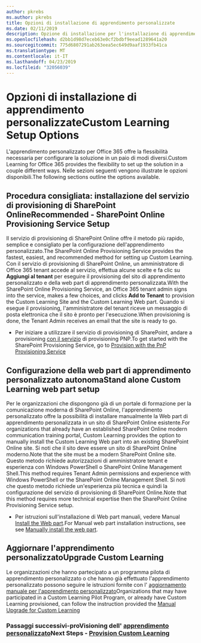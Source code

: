 ```yaml
---
author: pkrebs
ms.author: pkrebs
title: Opzioni di installazione di apprendimento personalizzate
ms.date: 02/11/2019
description: Opzione di installazione per l'installazione di apprendimento personalizzato
ms.openlocfilehash: d2bb1d98d7eceb63e0cf2bdbf9eead1289641a20
ms.sourcegitcommit: 775d6807291ab263eea5ec649d9aaf1933fb41ca
ms.translationtype: MT
ms.contentlocale: it-IT
ms.lasthandoff: 04/23/2019
ms.locfileid: "32056039"
---
```

# <a name="custom-learning-setup-options"></a><span data-ttu-id="38200-103">Opzioni di installazione di apprendimento personalizzate</span><span class="sxs-lookup"><span data-stu-id="38200-103">Custom Learning Setup Options</span></span>
<span data-ttu-id="38200-104">L'apprendimento personalizzato per Office 365 offre la flessibilità necessaria per configurare la soluzione in un paio di modi diversi.</span><span class="sxs-lookup"><span data-stu-id="38200-104">Custom Learning for Office 365 provides the flexibility to set up the solution in a couple different ways.</span></span> <span data-ttu-id="38200-105">Nelle sezioni seguenti vengono illustrate le opzioni disponibili.</span><span class="sxs-lookup"><span data-stu-id="38200-105">The following sections outline the options available.</span></span>

## <a name="recommended---sharepoint-online-provisioning-service-setup"></a><span data-ttu-id="38200-106">Procedura consigliata: installazione del servizio di provisioning di SharePoint Online</span><span class="sxs-lookup"><span data-stu-id="38200-106">Recommended - SharePoint Online Provisioning Service Setup</span></span> 
<span data-ttu-id="38200-107">Il servizio di provisioning di SharePoint Online offre il metodo più rapido, semplice e consigliato per la configurazione dell'apprendimento personalizzato.</span><span class="sxs-lookup"><span data-stu-id="38200-107">The SharePoint Online Provisioning Service provides the fastest, easiest, and recommended method for setting up Custom Learning.</span></span> <span data-ttu-id="38200-108">Con il servizio di provisioning di SharePoint Online, un amministratore di Office 365 tenant accede al servizio, effettua alcune scelte e fa clic su **Aggiungi al tenant** per eseguire il provisioning del sito di apprendimento personalizzato e della web part di apprendimento personalizzata.</span><span class="sxs-lookup"><span data-stu-id="38200-108">With the SharePoint Online Provisioning Service, an Office 365 tenant admin signs into the service, makes a few choices, and clicks **Add to Tenant** to provision the Custom Learning Site and the Custom Learning Web part.</span></span> <span data-ttu-id="38200-109">Quando si esegue il provisioning, l'amministratore del tenant riceve un messaggio di posta elettronica che il sito è pronto per l'esecuzione.</span><span class="sxs-lookup"><span data-stu-id="38200-109">When provisioning is done, the Tenant Admin receives an email that the site is ready to go.</span></span> 

- <span data-ttu-id="38200-110">Per iniziare a utilizzare il servizio di provisioning di SharePoint, andare a provisioning [con il servizio](custom_provision.md) di provisioning PNP.</span><span class="sxs-lookup"><span data-stu-id="38200-110">To get started with the SharePoint Provisioning Service, go to [Provision with the PnP Provisioning Service](custom_provision.md)</span></span>   

## <a name="stand-alone-custom-learning-web-part-setup"></a><span data-ttu-id="38200-111">Configurazione della web part di apprendimento personalizzato autonoma</span><span class="sxs-lookup"><span data-stu-id="38200-111">Stand alone Custom Learning web part setup</span></span>
<span data-ttu-id="38200-112">Per le organizzazioni che dispongono già di un portale di formazione per la comunicazione moderna di SharePoint Online, l'apprendimento personalizzato offre la possibilità di installare manualmente la Web part di apprendimento personalizzata in un sito di SharePoint Online esistente.</span><span class="sxs-lookup"><span data-stu-id="38200-112">For organizations that already have an established SharePoint Online modern communication training portal, Custom Learning provides the option to manually install the Custom Learning Web part into an existing SharePoint Online site.</span></span> <span data-ttu-id="38200-113">Si noti che il sito deve essere un sito di SharePoint Online moderno.</span><span class="sxs-lookup"><span data-stu-id="38200-113">Note that the site must be a modern SharePoint Online site.</span></span> <span data-ttu-id="38200-114">Questo metodo richiede autorizzazioni di amministratore tenant e esperienza con Windows PowerShell o SharePoint Online Management Shell.</span><span class="sxs-lookup"><span data-stu-id="38200-114">This method requires Tenant Admin permissions and experience with Windows PowerShell or the SharePoint Online Management Shell.</span></span> <span data-ttu-id="38200-115">Si noti che questo metodo richiede un'esperienza più tecnica e quindi la configurazione del servizio di provisioning di SharePoint Online.</span><span class="sxs-lookup"><span data-stu-id="38200-115">Note that this method requires more technical expertise then the SharePoint Online Provisioning Service setup.</span></span>

- <span data-ttu-id="38200-116">Per istruzioni sull'installazione di Web part manuali, vedere Manual [Install the Web part](custom_manualsetup.md).</span><span class="sxs-lookup"><span data-stu-id="38200-116">For Manual web part installation instructions, see see [Manually install the web part](custom_manualsetup.md).</span></span> 

## <a name="upgrade-custom-learning"></a><span data-ttu-id="38200-117">Aggiornare l'apprendimento personalizzato</span><span class="sxs-lookup"><span data-stu-id="38200-117">Upgrade Custom Learning</span></span>
<span data-ttu-id="38200-118">Le organizzazioni che hanno partecipato a un programma pilota di apprendimento personalizzato o che hanno già effettuato l'apprendimento personalizzato possono seguire le istruzioni fornite con l' [aggiornamento manuale per l'apprendimento personalizzato](custom_upgrade.md)</span><span class="sxs-lookup"><span data-stu-id="38200-118">Organizations that may have participated in a Custom Learning Pilot Program, or already have Custom Learning provisioned, can follow the instruction provided the [Manual Upgrade for Custom Learning](custom_upgrade.md)</span></span>    

### <a name="next-steps---provision-custom-learningcustomprovisionmd"></a><span data-ttu-id="38200-119">Passaggi successivi-proVisioning dell' [apprendimento personalizzato](custom_provision.md)</span><span class="sxs-lookup"><span data-stu-id="38200-119">Next Steps - [Provision Custom Learning](custom_provision.md)</span></span>
